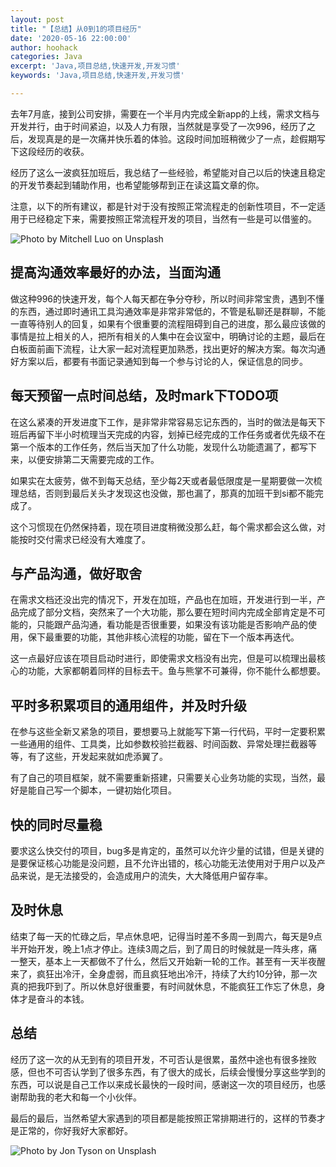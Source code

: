 ```yaml
---
layout: post
title: "【总结】从0到1的项目经历"
date: '2020-05-16 22:00:00'
author: hoohack
categories: Java
excerpt: 'Java,项目总结,快速开发,开发习惯'
keywords: 'Java,项目总结,快速开发,开发习惯'

---
```


去年7月底，接到公司安排，需要在一个半月内完成全新app的上线，需求文档与开发并行，由于时间紧迫，以及人力有限，当然就是享受了一次996，经历了之后，发现真是的是一次痛并快乐着的体验。这段时间加班稍微少了一点，趁假期写下这段经历的收获。

经历了这么一波疯狂加班后，我总结了一些经验，希望能对自己以后的快速且稳定的开发节奏起到辅助作用，也希望能够帮到正在读这篇文章的你。

注意，以下的所有建议，都是针对于没有按照正常流程走的创新性项目，不一定适用于已经稳定下来，需要按照正常流程开发的项目，当然有一些是可以借鉴的。

<!--more-->

![Photo by Mitchell Luo on Unsplash](https://www.hoohack.me/assets/images/2020/05/work-overtime.jpg)

## 提高沟通效率最好的办法，当面沟通
做这种996的快速开发，每个人每天都在争分夺秒，所以时间非常宝贵，遇到不懂的东西，通过即时通讯工具沟通效率是非常非常低的，不管是私聊还是群聊，不能一直等待别人的回复，如果有个很重要的流程阻碍到自己的进度，那么最应该做的事情是拉上相关的人，把所有相关的人集中在会议室中，明确讨论的主题，最后在白板面前画下流程，让大家一起对流程更加熟悉，找出更好的解决方案。每次沟通好方案以后，都要有书面记录通知到每一个参与讨论的人，保证信息的同步。

## 每天预留一点时间总结，及时mark下TODO项
在这么紧凑的开发进度下工作，是非常非常容易忘记东西的，当时的做法是每天下班后再留下半小时梳理当天完成的内容，划掉已经完成的工作任务或者优先级不在第一个版本的工作任务，然后当天加了什么功能，发现什么功能遗漏了，都写下来，以便安排第二天需要完成的工作。

如果实在太疲劳，做不到每天总结，至少每2天或者最低限度是一星期要做一次梳理总结，否则到最后关头才发现这也没做，那也漏了，那真的加班干到si都不能完成了。

这个习惯现在仍然保持着，现在项目进度稍微没那么赶，每个需求都会这么做，对能按时交付需求已经没有大难度了。

## 与产品沟通，做好取舍
在需求文档还没出完的情况下，开发在加班，产品也在加班，开发进行到一半，产品完成了部分文档，突然来了一个大功能，那么要在短时间内完成全部肯定是不可能的，只能跟产品沟通，看功能是否很重要，如果没有该功能是否影响产品的使用，保下最重要的功能，其他非核心流程的功能，留在下一个版本再迭代。

这一点最好应该在项目启动时进行，即使需求文档没有出完，但是可以梳理出最核心的功能，大家都朝着同样的目标去干。鱼与熊掌不可兼得，你不能什么都想要。

## 平时多积累项目的通用组件，并及时升级
在参与这些全新又紧急的项目，要想要马上就能写下第一行代码，平时一定要积累一些通用的组件、工具类，比如参数校验拦截器、时间函数、异常处理拦截器等等，有了这些，开发起来就如虎添翼了。

有了自己的项目框架，就不需要重新搭建，只需要关心业务功能的实现，当然，最好是能自己写一个脚本，一键初始化项目。

## 快的同时尽量稳
要求这么快交付的项目，bug多是肯定的，虽然可以允许少量的试错，但是关键的是要保证核心功能是没问题，且不允许出错的，核心功能无法使用对于用户以及产品来说，是无法接受的，会造成用户的流失，大大降低用户留存率。

## 及时休息
结束了每一天的忙碌之后，早点休息吧，记得当时差不多周一到周六，每天是9点半开始开发，晚上1点才停止。连续3周之后，到了周日的时候就是一阵头疼，痛一整天，基本上一天都做不了什么，然后又开始新一轮的工作。甚至有一天半夜醒来了，疯狂出冷汗，全身虚弱，而且疯狂地出冷汗，持续了大约10分钟，那一次真的把我吓到了。所以休息好很重要，有时间就休息，不能疯狂工作忘了休息，身体才是奋斗的本钱。

## 总结
经历了这一次的从无到有的项目开发，不可否认是很累，虽然中途也有很多挫败感，但也不可否认学到了很多东西，有了很大的成长，后续会慢慢分享这些学到的东西，可以说是自己工作以来成长最快的一段时间，感谢这一次的项目经历，也感谢帮助我的老大和每一个小伙伴。

最后的最后，当然希望大家遇到的项目都是能按照正常排期进行的，这样的节奏才是正常的，你好我好大家都好。

![Photo by Jon Tyson on Unsplash](https://www.hoohack.me/assets/images/2020/05/work-life-balance.jpg)